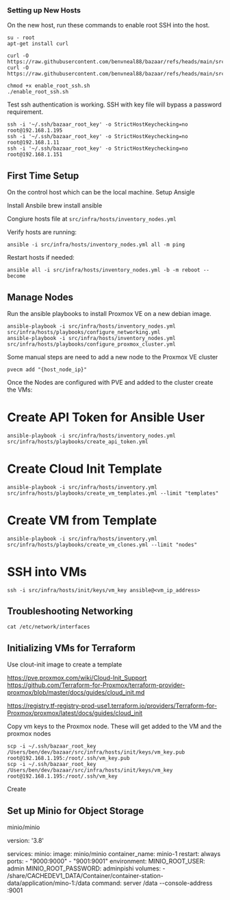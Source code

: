 ### Setting up New Hosts

On the new host, run these commands to enable root SSH into the host.
    
    su - root
    apt-get install curl

    curl -O https://raw.githubusercontent.com/benvneal88/bazaar/refs/heads/main/src/infra/hosts/init/bin/enable_root_ssh.sh
    curl -O https://raw.githubusercontent.com/benvneal88/bazaar/refs/heads/main/src/infra/hosts/init/keys/node_key.pub

    chmod +x enable_root_ssh.sh
    ./enable_root_ssh.sh


Test ssh authentication is working. SSH with key file will bypass a password requirement.

    ssh -i '~/.ssh/bazaar_root_key' -o StrictHostKeychecking=no root@192.168.1.195
    ssh -i '~/.ssh/bazaar_root_key' -o StrictHostKeychecking=no root@192.168.1.11
    ssh -i '~/.ssh/bazaar_root_key' -o StrictHostKeychecking=no root@192.168.1.151


## First Time Setup

On the control host which can be the local machine. Setup Ansigle

Install Ansbile
    brew install ansible

Congiure hosts file at `src/infra/hosts/inventory_nodes.yml`

Verify hosts are running:

    ansible -i src/infra/hosts/inventory_nodes.yml all -m ping

Restart hosts if needed:

    ansible all -i src/infra/hosts/inventory_nodes.yml -b -m reboot --become


## Manage Nodes

Run the ansible playbooks to install Proxmox VE on a new debian image.

    ansible-playbook -i src/infra/hosts/inventory_nodes.yml src/infra/hosts/playbooks/configure_networking.yml
    ansible-playbook -i src/infra/hosts/inventory_nodes.yml src/infra/hosts/playbooks/configure_proxmox_cluster.yml

Some manual steps are need to add a new node to the Proxmox VE cluster

    pvecm add "{host_node_ip}"

Once the Nodes are configured with PVE and added to the cluster create the VMs:

# Create API Token for Ansible User
    ansible-playbook -i src/infra/hosts/inventory_nodes.yml src/infra/hosts/playbooks/create_api_token.yml

# Create Cloud Init Template
    ansible-playbook -i src/infra/hosts/inventory.yml src/infra/hosts/playbooks/create_vm_templates.yml --limit "templates"

# Create VM from Template
    ansible-playbook -i src/infra/hosts/inventory.yml src/infra/hosts/playbooks/create_vm_clones.yml --limit "nodes"

# SSH into VMs
    ssh -i src/infra/hosts/init/keys/vm_key ansible@<vm_ip_address>



<!-- 

## Setup Proxmox VMs


We will use Terraform to manage the resources within Proxmox

Install Terraform on your local machine

    brew tap hashicorp/tap
    brew install hashicorp/tap/terraform
    brew update
    brew upgrade hashicorp/tap/terraform


Create Proxmox User for Terraform

SSH into the a PVE host:

    pveum role add TerraformProv -privs "Datastore.AllocateSpace Datastore.Audit Pool.Allocate Sys.Audit Sys.Console Sys.Modify VM.Allocate VM.Audit VM.Clone VM.Config.CDROM VM.Config.Cloudinit VM.Config.CPU VM.Config.Disk VM.Config.HWType VM.Config.Memory VM.Config.Network VM.Config.Options VM.Migrate VM.Monitor VM.PowerMgmt SDN.Use"
    pveum user add terraform-prov@pve --password <password>
    pveum aclmod / -user terraform-prov@pve -role TerraformProv

Follow Terraform-for-Promox installation instructions to set up the proxmox provider

https://github.com/Terraform-for-Proxmox/terraform-provider-proxmox
https://registry.tf-registry-prod-use1.terraform.io/providers/Terraform-for-Proxmox/proxmox/latest/docs/guides/installation


    git clone git@github.com:Terraform-for-Proxmox/terraform-provider-proxmox.git
    cd terraform-provider-proxmox
    go install github.com/Terraform-for-Proxmox/terraform-provider-proxmox/v2@latest
    make
    version=0.0.1
    arch=linux_arm64
    mkdir -p ~/.terraform.d/plugins/local.registry.com/Terraform-for-Proxmox/proxmox/${version}/${linux_arm64}/
    cp bin/terraform-provider-proxmox ~/.terraform.d/plugins/local.registry.com/Terraform-for-Proxmox/proxmox/${version}/${linux_arm64}/
    ls -al ~/.terraform.d/plugins/local.registry.com/Terraform-for-Proxmox/proxmox/${version}/${linux_arm64}/ -->


## Troubleshooting Networking

    cat /etc/network/interfaces


## Initializing VMs for Terraform

Use clout-init image to create a template

https://pve.proxmox.com/wiki/Cloud-Init_Support
https://github.com/Terraform-for-Proxmox/terraform-provider-proxmox/blob/master/docs/guides/cloud_init.md

https://registry.tf-registry-prod-use1.terraform.io/providers/Terraform-for-Proxmox/proxmox/latest/docs/guides/cloud_init

Copy vm keys to the Proxmox node. These will get added to the VM and the proxmox nodes

    scp -i ~/.ssh/bazaar_root_key /Users/ben/dev/bazaar/src/infra/hosts/init/keys/vm_key.pub  root@192.168.1.195:/root/.ssh/vm_key.pub
    scp -i ~/.ssh/bazaar_root_key /Users/ben/dev/bazaar/src/infra/hosts/init/keys/vm_key  root@192.168.1.195:/root/.ssh/vm_key


Create 


## Set up Minio for Object Storage


minio/minio

version: '3.8'

services:
  minio:
    image: minio/minio
    container_name: minio-1
    restart: always
    ports:
      - "9000:9000"
      - "9001:9001"
    environment:
      MINIO_ROOT_USER: admin
      MINIO_ROOT_PASSWORD: adminpishi
    volumes:
      - /share/CACHEDEV1_DATA/Container/container-station-data/application/mino-1:/data
    command: server /data --console-address :9001

